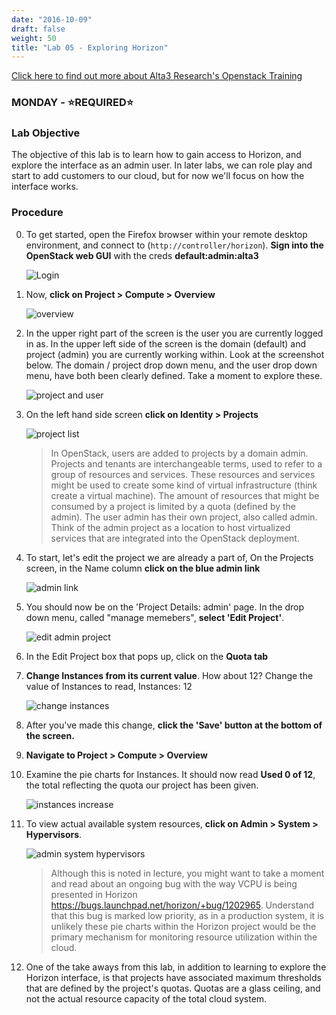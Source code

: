 ```yaml
---
date: "2016-10-09"
draft: false
weight: 50
title: "Lab 05 - Exploring Horizon"
---
```

[Click here to find out more about Alta3 Research's Openstack Training](https://alta3.com/courses/openstack)

### MONDAY - &#x2B50;REQUIRED&#x2B50;

### Lab Objective

The objective of this lab is to learn how to gain access to Horizon, and explore the interface as an admin user. In later labs, we can role play and start to add customers to our cloud, but for now we'll focus on how the interface works.

### Procedure

0. To get started, open the Firefox browser within your remote desktop environment, and connect to (`http://controller/horizon`). **Sign into the OpenStack web GUI** with the creds **default:admin:alta3**

    ![Login](https://alta3.com/labs/images/alta3_lab_02_a_horizon_signin.png)

0. Now, **click on Project > Compute > Overview**

    ![overview](https://alta3.com/labs/images/alta3_lab_02_a_overview.png)
  
0. In the upper right part of the screen is the user you are currently logged in as. In the upper left side of the screen is the domain (default) and project (admin) you are currently working within. Look at the screenshot below. The domain / project drop down menu, and the user drop down menu, have both been clearly defined. Take a moment to explore these.

    ![project and user](https://alta3.com/labs/images/alta3_lab_02_a_drop_down.png)

0. On the left hand side screen **click on Identity > Projects**

    ![project list](https://alta3.com/labs/images/alta3_lab_02_a_projects.png)

    > In OpenStack, users are added to projects by a domain admin. Projects and tenants are interchangeable terms, used to refer to a group of resources and services. These resources and services might be used to create some kind of virtual infrastructure (think create a virtual machine). The amount of resources that might be consumed by a project is limited by a quota (defined by the admin). The user admin has their own project, also called admin. Think of the admin project as a location to host virtualized services that are integrated into the OpenStack deployment.

0. To start, let's edit the project we are already a part of, On the Projects screen, in the Name column **click on the blue admin link**

    ![admin link](https://alta3.com/labs/images/alta3_lab_02_a_blue_admin_link.png)

0. You should now be on the 'Project Details: admin' page. In the drop down menu, called "manage memebers", **select 'Edit Project'**.

    ![edit admin project](https://alta3.com/labs/images/alta3_lab_02_a_project_details.png)

0. In the Edit Project box that pops up, click on the **Quota tab**

0. **Change Instances from its current value**. How about 12? Change the value of Instances to read, Instances: 12

    ![change instances](https://alta3.com/labs/images/alta3_lab_02_a_instances_values.png)

0. After you've made this change, **click the 'Save' button at the bottom of the screen.**

0. **Navigate to Project > Compute > Overview**

0. Examine the pie charts for Instances. It should now read **Used 0 of 12**, the total reflecting the quota our project has been given.

    ![instances increase](https://alta3.com/labs/images/alta3_lab_02_a_instances_pie.png)

0. To view actual available system resources, **click on Admin > System > Hypervisors**.

    ![admin system hypervisors](https://alta3.com/labs/images/alta3_lab_02_a_hypervisor_summary.png)
    
    > Although this is noted in lecture, you might want to take a moment and read about an ongoing bug with the way VCPU is being presented in Horizon https://bugs.launchpad.net/horizon/+bug/1202965. Understand that this bug is marked low priority, as in a production system, it is unlikely these pie charts within the Horizon project would be the primary mechanism for monitoring resource utilization within the cloud.

0. One of the take aways from this lab, in addition to learning to explore the Horizon interface, is that projects have associated maximum thresholds that are defined by the project's quotas. Quotas are a glass ceiling, and not the actual resource capacity of the total cloud system.
